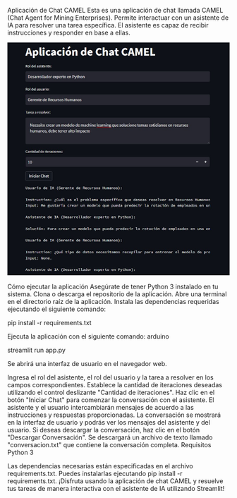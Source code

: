 Aplicación de Chat CAMEL
Esta es una aplicación de chat llamada CAMEL (Chat Agent for Mining Enterprises). Permite interactuar con un asistente de IA para resolver una tarea específica. El asistente es capaz de recibir instrucciones y responder en base a ellas.

![FotoAPP](screen_app.jpg)


Cómo ejecutar la aplicación
Asegúrate de tener Python 3 instalado en tu sistema.
Clona o descarga el repositorio de la aplicación.
Abre una terminal en el directorio raíz de la aplicación.
Instala las dependencias requeridas ejecutando el siguiente comando:

pip install -r requirements.txt

Ejecuta la aplicación con el siguiente comando:
arduino

streamlit run app.py

Se abrirá una interfaz de usuario en el navegador web.

Ingresa el rol del asistente, el rol del usuario y la tarea a resolver en los campos correspondientes.
Establece la cantidad de iteraciones deseadas utilizando el control deslizante "Cantidad de iteraciones".
Haz clic en el botón "Iniciar Chat" para comenzar la conversación con el asistente.
El asistente y el usuario intercambiarán mensajes de acuerdo a las instrucciones y respuestas proporcionadas.
La conversación se mostrará en la interfaz de usuario y podrás ver los mensajes del asistente y del usuario.
Si deseas descargar la conversación, haz clic en el botón "Descargar Conversación". Se descargará un archivo de texto llamado "conversacion.txt" que contiene la conversación completa.
Requisitos
Python 3

Las dependencias necesarias están especificadas en el archivo requirements.txt. Puedes instalarlas ejecutando pip install -r requirements.txt.
¡Disfruta usando la aplicación de chat CAMEL y resuelve tus tareas de manera interactiva con el asistente de IA utilizando Streamlit!




